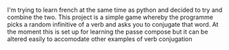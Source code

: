 I'm trying to learn french at the same time as python and decided to try and combine the two. 
This project is a simple game whereby the programme picks a random infinitive of a verb and asks you to conjugate that word. 
At the moment this is set up for learning the passe compose but it can be altered easily to accomodate other examples of verb conjugation

